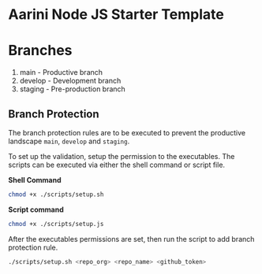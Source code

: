 # Aarini Node JS Starter Template

# Branches

1. main - Productive branch
2. develop - Development branch
3. staging - Pre-production branch

## Branch Protection

The branch protection rules are to be executed to prevent the productive landscape `main`, `develop` and `staging`. 

To set up the validation, setup the permission to the executables. The scripts can be executed via either the shell command or script file. 

**Shell Command**

```sh
chmod +x ./scripts/setup.sh
```

**Script command**

```sh
chmod +x ./scripts/setup.js
```

After the executables permissions are set, then run the script to add branch protection rule. 

```sh
./scripts/setup.sh <repo_org> <repo_name> <github_token>
```


